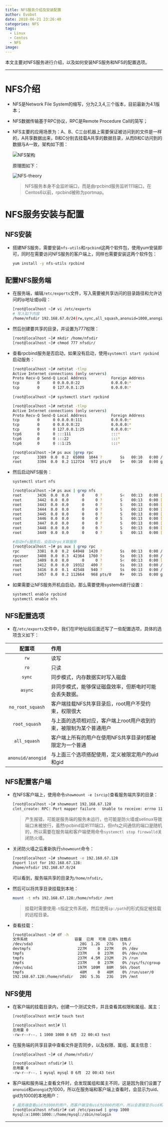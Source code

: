 ```yaml
---
title: NFS服务介绍及安装配置
author: Evobot
date: 2018-06-21 23:26:40
categories: NFS
tags:
  - Linux
  - Centos
  - NFS
image:
---
```




本文主要对NFS服务进行介绍，以及如何安装NFS服务和NFS的配置选项。

<!--more-->

---

# NFS介绍

- NFS是Network File System的缩写，分为2,3,4,三个版本，目前最新为4.1版本；

- NFS数据传输基于RPC协议，RPC是Remote Procedure Call的简写；

- NFS主要的应用场景为：A、B、C三台机器上需要保证被访问到的文件是一样的，A共享数据出来，B和C分别去挂载A共享的数据目录，从而B和C访问到的数据与A一致，架构如下图：

  ![NFS架构](https://blogimage-1251925320.cos.ap-chengdu.myqcloud.com/NFS.png)

  原理图如下：

  ![NFS-theory](https://blogimage-1251925320.cos.ap-chengdu.myqcloud.com/NFS-theory.png)

  > NFS服务本身不会监听端口，而是由rpcbind服务监听111端口，在Centos6以前，rpcbind被称为portmap。

# NFS服务安装与配置

## NFS安装

- 搭建NFS服务，需要安装`nfs-utils`和`rpcbind`这两个软件包，使用yum安装即可，同时在需要访问NFS服务的客户端上，同样也需要安装这两个软件包：

  ```bash
  yum install -y nfs-utils rpcbind
  ```

## 配置NFS服务端

- 在服务端，编辑`/etc/exports`文件，写入需要被共享访问的目录路径和允许访问的ip地址或ip段：

  ```bash
  [root@localhost ~]# vi /etc/exports
  # 写入如下内容
  /home/nfsdir 192.168.67.0/24(rw,sync,all_squash,anonuid=1000,anongid=1000)     
  ```

- 然后创建要共享的目录，并设置为777权限：

  ```bash
  [root@localhost ~]# mkdir /home/nfsdir
  [root@localhost ~]# chmod 777 nfsdir/
  ```

- 查看rpcbind服务是否启动，如果没有启动，使用`systemctl start rpcbind`启动服务：

  ```bash
  [root@localhost ~]# netstat -tlnp
  Active Internet connections (only servers)
  Proto Recv-Q Send-Q Local Address           Foreign Address         State       PID/Program name    
  tcp        0      0 0.0.0.0:22              0.0.0.0:*               LISTEN      868/sshd            
  tcp        0      0 127.0.0.1:25            0.0.0.0:*               LISTEN      1320/master         
        
  [root@localhost ~]# systemctl start rpcbind

  [root@localhost ~]# netstat -tlnp
  Active Internet connections (only servers)
  Proto Recv-Q Send-Q Local Address           Foreign Address         State       PID/Program name    
  tcp        0      0 0.0.0.0:111             0.0.0.0:*               LISTEN      3389/rpcbind        
  tcp        0      0 0.0.0.0:22              0.0.0.0:*               LISTEN      868/sshd            
  tcp        0      0 127.0.0.1:25            0.0.0.0:*               LISTEN      1320/master         
  tcp6       0      0 :::111                  :::*                    LISTEN      3389/rpcbind        
  tcp6       0      0 :::22                   :::*                    LISTEN      868/sshd            
  tcp6       0      0 ::1:25                  :::*                    LISTEN      1320/master         

  [root@localhost ~]# ps aux |grep rpc
  rpc        3389  0.0  0.2  65008  1044 ?        Ss   00:10   0:00 /sbin/rpcbind -w
  root       3394  0.0  0.2 112724   972 pts/0    S+   00:10   0:00 grep --color=auto rpc

  ```

- 然后启动NFS服务：

  ```bash
  systemctl start nfs
  ```

  ```bash
  [root@localhost ~]# ps aux | grep nfs
  root       3436  0.0  0.0      0     0 ?        S<   00:13   0:00 [nfsd4_callbacks]
  root       3442  0.0  0.0      0     0 ?        S    00:13   0:00 [nfsd]
  root       3443  0.0  0.0      0     0 ?        S    00:13   0:00 [nfsd]
  root       3444  0.0  0.0      0     0 ?        S    00:13   0:00 [nfsd]
  root       3445  0.0  0.0      0     0 ?        S    00:13   0:00 [nfsd]
  root       3446  0.0  0.0      0     0 ?        S    00:13   0:00 [nfsd]
  root       3447  0.0  0.0      0     0 ?        S    00:13   0:00 [nfsd]
  root       3448  0.0  0.0      0     0 ?        S    00:13   0:00 [nfsd]
  root       3449  0.0  0.0      0     0 ?        S    00:13   0:00 [nfsd]

  #启动nfs服务后，会启动rpc关联服务
  [root@localhost ~]# ps aux | grep rpc
  rpc        3381  0.0  0.2  64948  1420 ?        Ss   00:13   0:00 /sbin/rpcbind -w
  rpcuser    3408  0.0  0.3  42364  1760 ?        Ss   00:13   0:00 /usr/sbin/rpc.statd
  root       3409  0.0  0.0      0     0 ?        S<   00:13   0:00 [rpciod]
  root       3412  0.0  0.0  19312   400 ?        Ss   00:13   0:00 /usr/sbin/rpc.idmapd
  root       3416  0.0  0.1  42548   940 ?        Ss   00:13   0:00 /usr/sbin/rpc.mountd
  root       3457  0.0  0.2 112664   968 pts/0    R+   00:15   0:00 grep --color=auto rpc
  ```

- 如果需要让NFS服务开机自启动，那么需要使用systemd进行设置：

  ```bash
  systemctl enable rpcbind
  systemctl enable nfs
  ```

## NFS配置选项

- 在`/etc/exports`文件中，我们在IP地址段后面还写了一些配置选项，具体的选项含义如下：

<style>
table th:first-of-type {
    width: 120px;
    text-align: center;
}
</style>

|        配置项        | 作用                                  |
| :---------------: | :---------------------------------- |
|       `rw`        | 读写                                  |
|       `ro`        | 只读                                  |
|      `sync`       | 同步模式，内存数据实时写入磁盘                     |
|      `async`      | 非同步模式，能够保证磁盘效率，但断电时可能会丢失数据。         |
| `no_root_squash`  | 客户端挂载NFS共享目录后，root用户不受约束，权限很大       |
|   `root_squash`   | 与上面的选项相对应，客户端上root用户收到约束，被限制为某个普通用户 |
|   `all_squash`    | 客户端上所有的用户在使用NFS共享目录时都被限定为一个普通       |
| `anonuid/anongid` | 与上面三个选项搭配使用，定义被限定用户的uid和gid         |

## NFS配置客户端

- 在NFS客户端上，使用命令`showmount -e [srcip]`查看服务端共享的目录：

  ```bash
  [root@localhost ~]# showmount 192.168.67.128
  clnt_create: RPC: Port mapper failure - Unable to receive: errno 113 (No route to host)

  ```

  > 产生报错，可能是服务端的服务未运行，也可能是防火墙或selinux导致端口未被放行，虽然rpcbind监听111端口，但nfs之间通信的端口是随机的，所以需要在服务端和客户端使用命令`systemctl stop firewalld`关闭防火墙。

- 关闭防火墙之后重新执行`showmount`命令：

  ```bash
  [root@localhost ~]# showmount -e 192.168.67.128
  Export list for 192.168.67.128:
  /home/nfsdir 192.168.67.0/24
  ```

  可以看到，服务端共享的目录为`/home/nfsdir`。

- 然后可以将共享目录挂载到本地：

  ```bash
  mount -t nfs 192.168.67.128:/home/nfsdir /mnt
  ```

  > 挂载时需要使用`-t`指定文件系统，然后使用`ip:/path`的形式指定被挂载的远程目录。

- 查看挂载：

  ```bash
  [root@localhost ~]# df -h
  文件系统                     容量  已用  可用 已用% 挂载点
  /dev/sda3                     28G  1.2G   27G    5% /
  devtmpfs                     227M     0  227M    0% /dev
  tmpfs                        237M     0  237M    0% /dev/shm
  tmpfs                        237M  4.5M  232M    2% /run
  tmpfs                        237M     0  237M    0% /sys/fs/cgroup
  /dev/sda1                    197M  109M   88M   56% /boot
  tmpfs                         48M     0   48M    0% /run/user/0
  192.168.67.128:/home/nfsdir   28G  5.3G   23G   19% /mnt

  ```

## NFS使用

- 在客户端的挂载目录内，创建一个测试文件，并且查看其权限和属组、属主：

  ```bash
  [root@localhost mnt]# touch test

  [root@localhost mnt]# ll
  总用量 0
  -rw-r--r--. 1 1000 1000 0 6月  22 00:43 test

  ```

- 在服务端的共享目录中查看文件是否同步，以及权限、属组、属主信息：

  ```bash
  [root@localhost ~]# cd /home/nfsdir/

  [root@localhost nfsdir]# ll
  总用量 0
  -rw-r--r--. 1 mysql mysql 0 6月  22 00:43 test

  ```

- 客户端和服务端上查看文件时，会发现属组和属主不同，这是因为我们设置了`anonuid`和`anongid`为1000，所以在服务端和客户端上查看时，会显示为uid、gid为1000的本地用户：

  ```bash
  # 服务端查看uid为1000的用户，而客户端没有uid为1000的用户，所以会直接显示uid和gid为1000
  [root@localhost nfsdir]# cat /etc/passwd | grep 1000
  mysql:x:1000:1000::/home/mysql:/sbin/nologin

  ```

---

